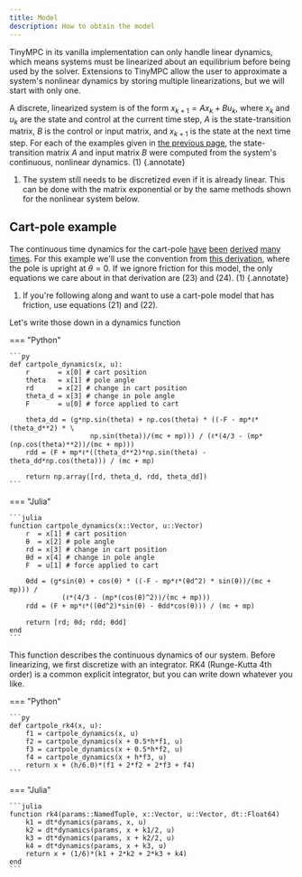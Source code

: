 ```yaml
---
title: Model
description: How to obtain the model
---
```


TinyMPC in its vanilla implementation can only handle linear dynamics, which means systems must be linearized about an equilibrium before being used by the solver. Extensions to TinyMPC allow the user to approximate a system's nonlinear dynamics by storing multiple linearizations, but we will start with only one.

A discrete, linearized system is of the form $x_{k+1} = Ax_k + Bu_k$, where $x_k$ and $u_k$ are the state and control at the current time step, $A$ is the state-transition matrix, $B$ is the control or input matrix, and $x_{k+1}$ is the state at the next time step. For each of the examples given in [the previous page](./examples.md), the state-transition matrix $A$ and input matrix $B$ were computed from the system's continuous, nonlinear dynamics. (1)
{.annotate}

1. The system still needs to be discretized even if it is already linear. This can be done with the matrix exponential or by the same methods shown for the nonlinear system below.

## Cart-pole example

The continuous time dynamics for the cart-pole [have](https://courses.ece.ucsb.edu/ECE594/594D_W10Byl/hw/cartpole_eom.pdf) [been](https://www.matthewpeterkelly.com/tutorials/cartPole/index.html) [derived](https://underactuated.mit.edu/acrobot.html) [many](https://sharpneat.sourceforge.io/research/cart-pole/cart-pole-equations.html) [times](https://danielpiedrahita.wordpress.com/portfolio/cart-pole-control/). For this example we'll use the convention from [this derivation](https://coneural.org/florian/papers/05_cart_pole.pdf), where the pole is upright at $\theta=0$. If we ignore friction for this model, the only equations we care about in that derivation are (23) and (24). (1)
{.annotate}

1. If you're following along and want to use a cart-pole model that has friction, use equations (21) and (22).

Let's write those down in a dynamics function

=== "Python"

    ```py
    def cartpole_dynamics(x, u):
        r       = x[0] # cart position
        theta   = x[1] # pole angle
        rd      = x[2] # change in cart position
        theta_d = x[3] # change in pole angle
        F       = u[0] # force applied to cart
        
        theta_dd = (g*np.sin(theta) + np.cos(theta) * ((-F - mp*ℓ*(theta_d**2) * \
                        np.sin(theta))/(mc + mp))) / (ℓ*(4/3 - (mp*(np.cos(theta)**2))/(mc + mp)))
        rdd = (F + mp*ℓ*((theta_d**2)*np.sin(theta) - theta_dd*np.cos(theta))) / (mc + mp)

        return np.array([rd, theta_d, rdd, theta_dd])
    ```

=== "Julia"

    ```julia
    function cartpole_dynamics(x::Vector, u::Vector)
        r  = x[1] # cart position
        θ  = x[2] # pole angle
        rd = x[3] # change in cart position
        θd = x[4] # change in pole angle
        F  = u[1] # force applied to cart
        
        θdd = (g*sin(θ) + cos(θ) * ((-F - mp*ℓ*(θd^2) * sin(θ))/(mc + mp))) /
                 (ℓ*(4/3 - (mp*(cos(θ)^2))/(mc + mp)))
        rdd = (F + mp*ℓ*((θd^2)*sin(θ) - θdd*cos(θ))) / (mc + mp)
    
        return [rd; θd; rdd; θdd]
    end
    ```


This function describes the continuous dynamics of our system. Before linearizing, we first discretize with an integrator. RK4 (Runge-Kutta 4th order) is a common explicit integrator, but you can write down whatever you like.

=== "Python"

    ```py
    def cartpole_rk4(x, u):
        f1 = cartpole_dynamics(x, u)
        f2 = cartpole_dynamics(x + 0.5*h*f1, u)
        f3 = cartpole_dynamics(x + 0.5*h*f2, u)
        f4 = cartpole_dynamics(x + h*f3, u)
        return x + (h/6.0)*(f1 + 2*f2 + 2*f3 + f4)
    ```

=== "Julia"

    ```julia
    function rk4(params::NamedTuple, x::Vector, u::Vector, dt::Float64)
        k1 = dt*dynamics(params, x, u)
        k2 = dt*dynamics(params, x + k1/2, u)
        k3 = dt*dynamics(params, x + k2/2, u)
        k4 = dt*dynamics(params, x + k3, u)
        return x + (1/6)*(k1 + 2*k2 + 2*k3 + k4)
    end
    ```